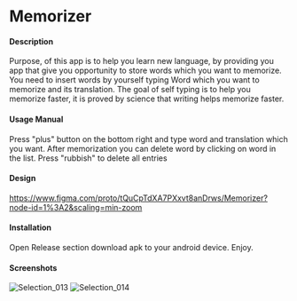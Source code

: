 # Memorizer

#### Description

Purpose, of this app is to help you learn new language, by providing you app that give you opportunity to store words which you want to memorize.
You need to insert words by yourself typing Word which you want to memorize and its translation. The goal of self typing is to help you memorize faster, it is proved by science that writing helps memorize faster.

#### Usage Manual

Press "plus" button on the bottom right and type word and translation which you want.
After memorization you can delete word by clicking on word in the list.
Press "rubbish" to delete all entries

#### Design

https://www.figma.com/proto/tQuCpTdXA7PXxvt8anDrws/Memorizer?node-id=1%3A2&scaling=min-zoom

#### Installation

Open Release section download apk to your android device. Enjoy.

#### Screenshots

![Selection_013](https://user-images.githubusercontent.com/32789734/71016828-ed782c00-211f-11ea-9122-7cc5ce90dc2a.png)
![Selection_014](https://user-images.githubusercontent.com/32789734/71016830-ee10c280-211f-11ea-8006-5acf80ca543d.png)
